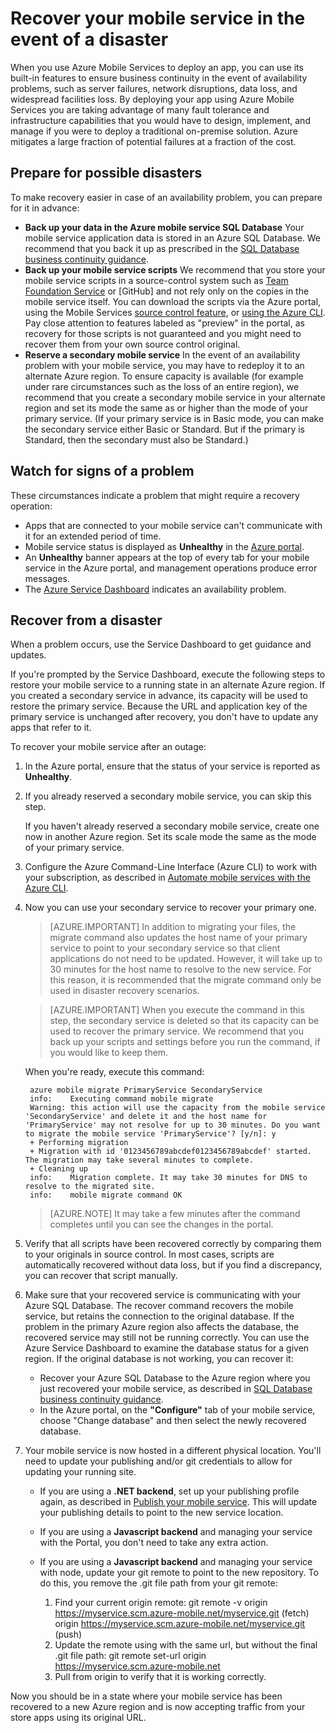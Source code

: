 <properties
	pageTitle="Recover your mobile service in the event of a disaster - Azure Mobile Services"
	description="Learn how to recover your mobile service in the event of a disaster."
	services="mobile-services"
	documentationCenter=""
	authors="christopheranderson"
	manager="dwrede"
	editor=""/>

<tags
	ms.service="mobile-services"
	ms.workload="mobile"
	ms.tgt_pltfrm="na"
	ms.devlang="multiple"
	ms.topic="article"
	ms.date="04/24/2015"
	ms.author="christopheranderson"/>

# Recover your mobile service in the event of a disaster

When you use Azure Mobile Services to deploy an app, you can use its built-in features to ensure business continuity in the event of availability problems, such as server failures, network disruptions, data loss, and widespread facilities loss. By deploying your app using Azure Mobile Services you are taking advantage of many fault tolerance and infrastructure capabilities that you would have to design, implement, and manage if you were to deploy a traditional on-premise solution. Azure mitigates a large fraction of potential failures at a fraction of the cost.

## <a name="prepare"></a> Prepare for possible disasters

To make recovery easier in case of an availability problem, you can prepare for it in advance:

+ **Back up your data in the Azure mobile service SQL Database**
	Your mobile service application data is stored in an Azure SQL Database. We recommend that you back it up as prescribed in the [SQL Database business continuity guidance].
+ **Back up your mobile service scripts**
	We recommend that you store your mobile service scripts in a source-control system such as [Team Foundation Service] or [GitHub] and not rely only on the copies in the mobile service itself. You can download the scripts via the Azure portal, using the Mobile Services [source control feature], or [using the Azure CLI]. Pay close attention to features labeled as "preview" in the portal, as recovery for those scripts is not guaranteed and you might need to recover them from your own source control original.
+ **Reserve a secondary mobile service**
	In the event of an availability problem with your mobile service, you may have to redeploy it to an alternate Azure region. To ensure capacity is available (for example under rare circumstances such as the loss of an entire region), we recommend that you create a secondary mobile service in your alternate region and set its mode the same as or higher than the mode of your primary service. (If your primary service is in Basic mode, you can make the secondary service either Basic or Standard. But if the primary is Standard, then the secondary must also be Standard.)

## <a name="watch"></a>Watch for signs of a problem

These circumstances indicate a problem that might require a recovery operation:

+ Apps that are connected to your mobile service can't communicate with it for an extended period of time.
+ Mobile service status is displayed as **Unhealthy** in the [Azure portal].
+ An **Unhealthy** banner appears at the top of every tab for your mobile service in the Azure portal, and management operations produce error messages.
+ The [Azure Service Dashboard] indicates an availability problem.

## <a name="recover"></a>Recover from a disaster

When a problem occurs, use the Service Dashboard to get guidance and updates.

If you're prompted by the Service Dashboard, execute the following steps to restore your mobile service to a running state in an alternate Azure region. If you created a secondary service in advance, its capacity will be used to restore the primary service. Because the URL and application key of the primary service is unchanged after recovery, you don't have to update any apps that refer to it.

To recover your mobile service after an outage:

1. In the Azure portal, ensure that the status of your service is reported as **Unhealthy**.

2. If you already reserved a secondary mobile service, you can skip this step.

   If you haven't already reserved a secondary mobile service, create one now in another Azure region. Set its scale mode the same as the mode of your primary service.

3. Configure the Azure Command-Line Interface (Azure CLI) to work with your subscription, as described in [Automate mobile services with the Azure CLI].

4. Now you can use your secondary service to recover your primary one.

	> [AZURE.IMPORTANT] In addition to migrating your files, the migrate command also updates the host name of your primary service to point to your secondary service so that client applications do not need to be updated. However, it will take up to 30 minutes for the host name to resolve to the new service. For this reason, it is recommended that the migrate command only be used in disaster recovery scenarios.

	> [AZURE.IMPORTANT] When you execute the command in this step, the secondary service is deleted so that its capacity can be used to recover the primary service. We recommend that you back up your scripts and settings before you run the command, if you would like to keep them.

	When you're ready, execute this command:

		azure mobile migrate PrimaryService SecondaryService
		info:    Executing command mobile migrate
		Warning: this action will use the capacity from the mobile service 'SecondaryService' and delete it and the host name for 'PrimaryService' may not resolve for up to 30 minutes. Do you want to migrate the mobile service 'PrimaryService'? [y/n]: y
		+ Performing migration
		+ Migration with id '0123456789abcdef0123456789abcdef' started. The migration may take several minutes to complete.
		+ Cleaning up
		info:    Migration complete. It may take 30 minutes for DNS to resolve to the migrated site.
		info:    mobile migrate command OK

    > [AZURE.NOTE] It may take a few minutes after the command completes until you can see the changes in the portal.

5. Verify that all scripts have been recovered correctly by comparing them to your originals in source control. In most cases, scripts are automatically recovered without data loss, but if you find a discrepancy, you can recover that script manually.

6. Make sure that your recovered service is communicating with your Azure SQL Database. The recover command recovers the mobile service, but retains the connection to the original database. If the problem in the primary Azure region also affects the database, the recovered service may still not be running correctly. You can use the Azure Service Dashboard to examine the database status for a given region. If the original database is not working, you can recover it:
	+ Recover your Azure SQL Database to the Azure region where you just recovered your mobile service, as described in [SQL Database business continuity guidance].
	+ In the Azure portal, on the **"Configure"** tab of your mobile service, choose "Change database" and then select the newly recovered database.

7. Your mobile service is now hosted in a different physical location. You'll need to update your publishing and/or git credentials to allow for updating your running site.
	+ If you are using a **.NET backend**, set up your publishing profile again, as described in [Publish your mobile service](mobile-services-dotnet-backend-windows-store-dotnet-get-started/#publish-your-mobile-service). This will update your publishing details to point to the new service location.
	+ If you are using a **Javascript backend** and managing your service with the Portal, you don't need to take any extra action.
	+ If you are using a **Javascript backend** and managing your service with node, update your git remote to point to the new repository. To do this, you remove the .git file path from your git remote:

		1. Find your current origin remote:
				git remote -v
				 origin  https://myservice.scm.azure-mobile.net/myservice.git (fetch)
				 origin  https://myservice.scm.azure-mobile.net/myservice.git (push)
		3. Update the remote using with the same url, but without the final .git file path:
				git remote set-url origin https://myservice.scm.azure-mobile.net
		4. Pull from origin to verify that it is working correctly.

Now you should be in a state where your mobile service has been recovered to a new Azure region and is now accepting traffic from your store apps using its original URL.

<!-- Anchors. -->

<!-- Images. -->

<!-- URLs. -->
[SQL Database business continuity guidance]: http://msdn.microsoft.com/library/windowsazure/hh852669.aspx
[Team Foundation Service]: http://tfs.visualstudio.com/

[source control feature]: http://www.windowsazure.com/develop/mobile/tutorials/store-scripts-in-source-control/
[using the Azure CLI]: http://www.windowsazure.com/develop/mobile/tutorials/command-line-administration/
[Azure portal]: http://manage.windowsazure.com/
[Azure Service Dashboard]: http://www.windowsazure.com/support/service-dashboard/
[Automate mobile services with the Azure CLI]: http://www.windowsazure.com/develop/mobile/tutorials/command-line-administration/
 